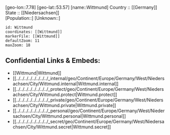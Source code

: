 ﻿---
location: [53.57,7.78] 
mapzoom: [7,12] 
mapmarker: city 
type: City
tags:
- geo/City


SpocWebEntityId: 35664
isDeleted: false
confidential: public

---
[geo-lon::7.78] 
[geo-lat::53.57] 
[name::Wittmund] 
Country :: [[Germany]]  
State :: [[Niedersachsen]]  
[Population::] 
[Unknown::] 


```leaflet
id: Wittmund
coordinates: [[Wittmund]] 
markerFile: [[Wittmund]] 
defaultZoom: 11 
maxZoom: 18
```


## Confidential Links & Embeds: 
- [[Wittmund|Wittmund]]  
- [[../../../../../../../../_internal/geo/Continent/Europe/Germany/West/Niedersachsen/City/Wittmund.internal|Wittmund.internal]] 
- [[../../../../../../../../_protect/geo/Continent/Europe/Germany/West/Niedersachsen/City/Wittmund.protect|Wittmund.protect]] 
- [[../../../../../../../../_private/geo/Continent/Europe/Germany/West/Niedersachsen/City/Wittmund.private|Wittmund.private]] 
- [[../../../../../../../../_personal/geo/Continent/Europe/Germany/West/Niedersachsen/City/Wittmund.personal|Wittmund.personal]] 
- [[../../../../../../../../_secret/geo/Continent/Europe/Germany/West/Niedersachsen/City/Wittmund.secret|Wittmund.secret]] 
